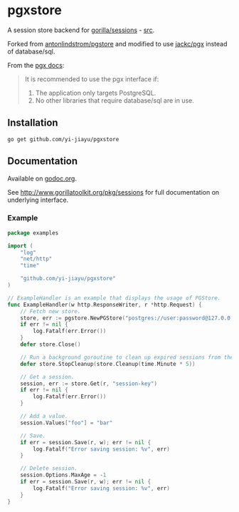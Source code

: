 # pgxstore

A session store backend for [gorilla/sessions](http://www.gorillatoolkit.org/pkg/sessions) - [src](https://github.com/gorilla/sessions).

Forked from [antonlindstrom/pgstore](https://github.com/antonlindstrom/pgstore) and modified to use [jackc/pgx](https://github.com/jackc/pgx) instead of database/sql.

From the [pgx docs](https://github.com/jackc/pgx#choosing-between-the-pgx-and-databasesql-interfaces):

> It is recommended to use the pgx interface if:
>
> 1. The application only targets PostgreSQL.
> 2. No other libraries that require database/sql are in use.

## Installation

    go get github.com/yi-jiayu/pgxstore

## Documentation

Available on [godoc.org](http://www.godoc.org/github.com/yi-jiayu/pgxstore).

See http://www.gorillatoolkit.org/pkg/sessions for full documentation on underlying interface.

### Example

```go
package examples

import (
	"log"
	"net/http"
	"time"

	"github.com/yi-jiayu/pgxstore"
)

// ExampleHandler is an example that displays the usage of PGStore.
func ExampleHandler(w http.ResponseWriter, r *http.Request) {
	// Fetch new store.
	store, err := pgstore.NewPGStore("postgres://user:password@127.0.0.1:5432/database?sslmode=verify-full", []byte("secret-key"))
	if err != nil {
		log.Fatalf(err.Error())
	}
	defer store.Close()

	// Run a background goroutine to clean up expired sessions from the database.
	defer store.StopCleanup(store.Cleanup(time.Minute * 5))

	// Get a session.
	session, err := store.Get(r, "session-key")
	if err != nil {
		log.Fatalf(err.Error())
	}

	// Add a value.
	session.Values["foo"] = "bar"

	// Save.
	if err = session.Save(r, w); err != nil {
		log.Fatalf("Error saving session: %v", err)
	}

	// Delete session.
	session.Options.MaxAge = -1
	if err = session.Save(r, w); err != nil {
		log.Fatalf("Error saving session: %v", err)
	}
}
```
